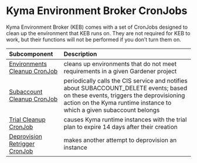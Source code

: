 # Kyma Environment Broker CronJobs

Kyma Environment Broker (KEB) comes with a set of CronJobs designed to clean up the environment that KEB runs on. They are not required for KEB to work, but their functions will not be performed if you don’t turn them on. 

| **Subcomponent** | **Description**|
| :--- | :--- |
|[Environments Cleanup CronJob](03-07-environments-cleanup.md) | cleans up environments that do not meet requirements in a given Gardener project|
|[Subaccount Cleanup CronJob](03-09-subaccount-cleanup-cronjob.md) | periodically calls the CIS service and notifies about SUBACCOUNT_DELETE events; based on these events, triggers the deprovisioning action on the Kyma runtime instance to which a given subaccount belongs |
|[Trial Cleanup CronJob](03-15-trial-cleanup-cronjob.md) | causes Kyma runtime instances with the trial plan to expire 14 days after their creation |
|[Deprovision Retrigger CronJob](03-16-deprovision-retrigger-cronjob.md) | makes another attempt to deprovision an instance |
